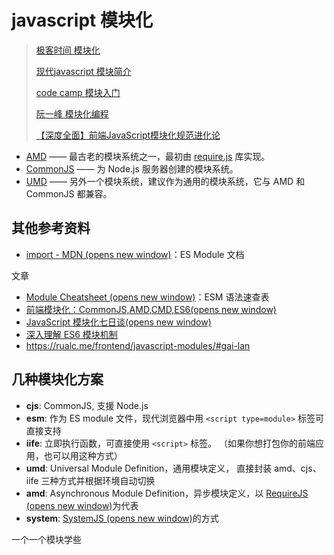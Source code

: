 # javascript 模块化

> [极客时间 模块化](https://interview.poetries.top/docs/base/improve.html#_13-%E6%A8%A1%E5%9D%97%E5%8C%96)
>
> [现代javascript 模块简介](https://zh.javascript.info/modules-intro)
>
> [code camp 模块入门](https://www.freecodecamp.org/chinese/news/javascript-modules-a-beginner-s-guide/)
>
> [阮一峰 模块化编程](https://www.ruanyifeng.com/blog/2012/10/javascript_module.html)
>
> [【深度全面】前端JavaScript模块化规范进化论](https://segmentfault.com/a/1190000023711059)

- [AMD](https://en.wikipedia.org/wiki/Asynchronous_module_definition) —— 最古老的模块系统之一，最初由 [require.js](http://requirejs.org/) 库实现。
- [CommonJS](http://wiki.commonjs.org/wiki/Modules/1.1) —— 为 Node.js 服务器创建的模块系统。
- [UMD](https://github.com/umdjs/umd) —— 另外一个模块系统，建议作为通用的模块系统，它与 AMD 和 CommonJS 都兼容。

## 其他参考资料

- [import - MDN (opens new window)](https://developer.mozilla.org/zh-CN/docs/Web/JavaScript/Reference/Statements/import)：ES Module 文档

文章

- [Module Cheatsheet (opens new window)](https://www.samanthaming.com/tidbits/79-module-cheatsheet)：ESM 语法速查表
- [前端模块化：CommonJS,AMD,CMD,ES6(opens new window)](https://juejin.im/post/5aaa37c8f265da23945f365c)
- [JavaScript 模块化七日谈(opens new window)](https://huangxuan.me/2015/07/09/js-module-7day/)
- [深入理解 ES6 模块机制](https://zhuanlan.zhihu.com/p/33843378)
- https://rualc.me/frontend/javascript-modules/#gai-lan

## 几种模块化方案

- **cjs**: CommonJS, 支援 Node.js
- **esm**: 作为 ES module 文件，现代浏览器中用 `<script type=module>` 标签可直接支持
- **iife**: 立即执行函数，可直接使用 `<script>` 标签。
  （如果你想打包你的前端应用，也可以用这种方式）
- **umd**: Universal Module Definition，通用模块定义，
  直接封装 amd、cjs、iife 三种方式并根据环境自动切换
- **amd**: Asynchronous Module Definition，异步模块定义，以 [RequireJS (opens new window)](https://requirejs.org/)为代表
- **system**: [SystemJS (opens new window)](https://github.com/systemjs/systemjs)的方式

一个一个模块学些